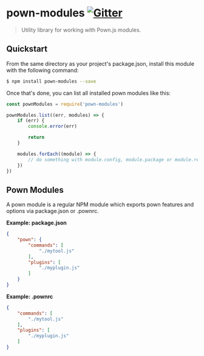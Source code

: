 # pown-modules  [![Gitter](https://img.shields.io/gitter/room/nwjs/nw.js.svg)](https://gitter.im/pownjs/Lobby)

> Utility library for working with Pown.js modules.

## Quickstart

From the same directory as your project's package.json, install this module with the following command:

```sh
$ npm install pown-modules --save
```

Once that's done, you can list all installed pown modules like this:

```js
const pownModules = require('pown-modules')

pownModules.list((err, modules) => {
    if (err) {
        console.error(err)

        return
    }

    modules.forEach((module) => {
        // do something with module.config, module.package or module.realpath
    })
})
```

## Pown Modules

A pown module is a regular NPM module which exports pown features and options via package.json or .pownrc.

**Example: package.json**

```json
{
    "pown": {
        "commands": [
            "./mytool.js"
        ],
        "plugins": [
            "./myplugin.js"
        ]
    }
}
```

**Example: .pownrc**

```json
{
    "commands": [
        "./mytool.js"
    ],
    "plugins": [
        "./myplugin.js"
    ]
}
```
